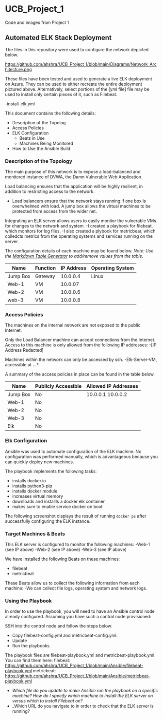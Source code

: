 # UCB_Project_1
Code and images from Project 1

## Automated ELK Stack Deployment

The files in this repository were used to configure the network depicted below.

https://github.com/ahshra/UCB_Project_1/blob/main/Diagrams/Network_Architecture.png  

These files have been tested and used to generate a live ELK deployment on Azure. They can be used to either recreate the entire deployment pictured above. Alternatively, select portions of the [yml file] file may be used to install only certain pieces of it, such as Filebeat.

  -install-elk.yml

This document contains the following details:
- Description of the Topolog
- Access Policies
- ELK Configuration
  - Beats in Use
  - Machines Being Monitored
- How to Use the Ansible Build


### Description of the Topology

The main purpose of this network is to expose a load-balanced and monitored instance of DVWA, the Damn Vulnerable Web Application.

Load balancing ensures that the application will be highly resilient, in addition to restricting access to the network.
- Load balancers ensure that the network stays running if one box is overwhelmed with load. A jump box allows the virtual machines to be protected from access from the wider net.

Integrating an ELK server allows users to easily monitor the vulnerable VMs for changes to the network and system.
-I created a playbook for filebeat, which monitors for log files.
-I also created a plybook for metricbear, which colledcts metrics from the operating systems and services running on the server.

The configuration details of each machine may be found below.
_Note: Use the [Markdown Table Generator](http://www.tablesgenerator.com/markdown_tables) to add/remove values from the table_.

| Name     | Function | IP Address | Operating System |
|----------|----------|------------|------------------|
| Jump Box | Gateway  | 10.0.0.4   | Linux            |
| Web-1    | VM       | 10.0.07    |                  |
| Web-2    | VM       | 10.0.0.6   |                  |
| web-3    | VM       | 10.0.0.8   |                  |

### Access Policies

The machines on the internal network are not exposed to the public Internet. 

Only the Load Balancer machine can accept connections from the Internet. Access to this machine is only allowed from the following IP addresses:
-[IP Address Redacted]

Machines within the network can only be accessed by ssh.
-Elk-Server-VM, accessible at **.**.**.***.

A summary of the access policies in place can be found in the table below.

| Name     | Publicly Accessible | Allowed IP Addresses |
|----------|---------------------|----------------------|
| Jump Box |     No              | 10.0.0.1 10.0.0.2    |
| Web-1    |     No              |                      |
| Web-2    |     No              |                      |
| Web-3    |     No              |                      |
| Elk      |     No              |                      |

### Elk Configuration

Ansible was used to automate configuration of the ELK machine. No configuration was performed manually, which is advantageous because you can quickly deploy new machines.

The playbook implements the following tasks:
- installs docker.io
- installs python3-pip
- installs docker module
- increases virtual memory
- downloads and installls a docker elk container
- makes sure to enable service docker on boot

The following screenshot displays the result of running `docker ps` after successfully configuring the ELK instance.



### Target Machines & Beats
This ELK server is configured to monitor the following machines:
-Web-1 (see IP above)
-Web-2 (see IP above)
-Web-3 (see IP above)

We have installed the following Beats on these machines:
- filebeat
- metricbeat

These Beats allow us to collect the following information from each machine:
-We can collect file logs, operating system and network logs.

### Using the Playbook
In order to use the playbook, you will need to have an Ansible control node already configured. Assuming you have such a control node provisioned: 

SSH into the control node and follow the steps below:
- Copy filebeat-config.yml and metricbeat-config.yml.
- Update
- Run the playbooks.

The playbook files are filebeat-playbook.yml and metricbeat-playbook.yml. You can find them here:
filebeat: https://github.com/ahshra/UCB_Project_1/blob/main/Ansible/filebeat-playbook.yml
metricbeat: https://github.com/ahshra/UCB_Project_1/blob/main/Ansible/metricbeat-playbook.yml

- _Which file do you update to make Ansible run the playbook on a specific machine? How do I specify which machine to install the ELK server on versus which to install Filebeat on?_
- _Which URL do you navigate to in order to check that the ELK server is running?
